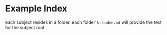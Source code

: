 # Example Index

each subject resides in a folder. each folder's `readme.md` will provide the text for the subject root
